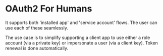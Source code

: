 OAuth2 For Humans
=================

It supports both 'installed app' and 'service account' flows. The user can use
each of these seamlessly.

The use case is to simplify supporting a client app to use either a role account
(via a private key) or impersonate a user (via a client key). Token renewal is
done automatically.
